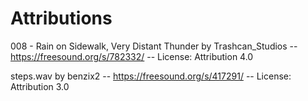 # Attributions

008 - Rain on Sidewalk, Very Distant Thunder by Trashcan_Studios -- https://freesound.org/s/782332/ -- License: Attribution 4.0

steps.wav by benzix2 -- https://freesound.org/s/417291/ -- License: Attribution 3.0
